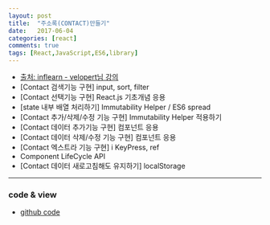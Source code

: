 ```yaml
---
layout: post
title:  "주소록(CONTACT)만들기"
date:   2017-06-04
categories: [react]
comments: true
tags: [React,JavaScript,ES6,library]
---
```


- [출처: inflearn - velopert님 강의](https://www.inflearn.com/course/react-%EA%B0%95%EC%A2%8C-velopert/)
- [Contact 검색기능 구현] input, sort, filter
- [Contact 선택기능 구현] React.js 기초개념 응용
- [state 내부 배열 처리하기] Immutability Helper / ES6 spread
- [Contact 추가/삭제/수정 기능 구현] Immutability Helper 적용하기
- [Contact 데이터 추가기능 구현] 컴포넌트 응용
- [Contact 데이터 삭제/수정 기능 구현] 컴포넌트 응용
- [Contact 엑스트라 기능 구현] i KeyPress, ref
- Component LifeCycle API
- [Contact 데이터 새로고침해도 유지하기] localStorage

<!--more-->

---


### code & view
- [github code](https://github.com/rockquai/React-Express/blob/master/04.React-Contacts/README.md)